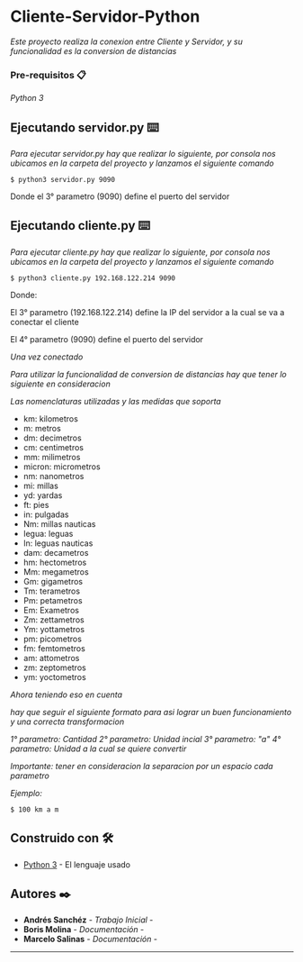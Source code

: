 # Cliente-Servidor-Python

_Este proyecto realiza la conexion entre Cliente y Servidor, y su funcionalidad es la conversion de distancias_

### Pre-requisitos 📋

_Python 3_

## Ejecutando servidor.py ⌨️

_Para ejecutar servidor.py hay que realizar lo siguiente, por consola nos ubicamos en la carpeta del proyecto y lanzamos el siguiente comando_

```
$ python3 servidor.py 9090
```

Donde el 3° parametro (9090) define el puerto del servidor

## Ejecutando cliente.py ⌨️

_Para ejecutar cliente.py hay que realizar lo siguiente, por consola nos ubicamos en la carpeta del proyecto y lanzamos el siguiente comando_

```
$ python3 cliente.py 192.168.122.214 9090
```

Donde:

El 3° parametro (192.168.122.214) define la IP del servidor a la cual se va a conectar el cliente

El 4° parametro (9090) define el puerto del servidor

_Una vez conectado_

_Para utilizar la funcionalidad de conversion de distancias hay que tener lo siguiente en consideracion_

_Las nomenclaturas utilizadas y las medidas que soporta_

- km: kilometros
- m: metros
- dm: decimetros
- cm: centimetros
- mm: milimetros
- micron: micrometros
- nm: nanometros
- mi: millas
- yd: yardas
- ft: pies
- in: pulgadas
- Nm: millas nauticas
- legua: leguas
- ln: leguas nauticas
- dam: decametros
- hm: hectometros
- Mm: megametros
- Gm: gigametros
- Tm: terametros
- Pm: petametros
- Em: Exametros
- Zm: zettametros
- Ym: yottametros
- pm: picometros
- fm: femtometros
- am: attometros
- zm: zeptometros
- ym: yoctometros
        
_Ahora teniendo eso en cuenta_

_hay que seguir el siguiente formato para asi lograr un buen funcionamiento y una correcta transformacion_

_1° parametro: Cantidad_
_2° parametro: Unidad incial_
_3° parametro: "a"_
_4° parametro: Unidad a la cual se quiere convertir_

_Importante: tener en consideracion la separacion por un espacio cada parametro_

_Ejemplo:_

```
$ 100 km a m
```

## Construido con 🛠️

* [Python 3](https://www.python.org/) - El lenguaje usado

## Autores ✒️

* **Andrés Sanchéz** - *Trabajo Inicial* -
* **Boris Molina** - *Documentación* -
* **Marcelo Salinas** - *Documentación* -

---
